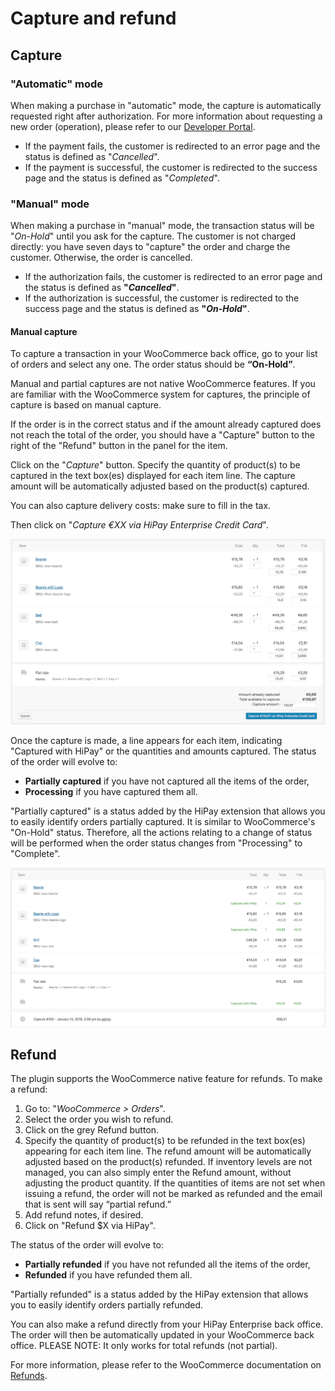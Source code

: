 # Capture and refund

## Capture

### "Automatic" mode

When making a purchase in "automatic" mode, the capture is automatically requested right after authorization. For more information about requesting a new order (operation), please refer to our [Developer Portal](/doc-api/enterprise/gateway/#!/payments/requestNewOrder).

   - If the payment fails, the customer is redirected to an error page and the status is defined as "_Cancelled_".
   - If the payment is successful, the customer is redirected to the success page and the status is defined as "_Completed_".

### "Manual" mode

When making a purchase in "manual" mode, the transaction status will be "_On-Hold_" until you ask for the capture.
The customer is not charged directly: you have seven days to "capture" the order and charge the customer. Otherwise, the order is cancelled.

  - If the authorization fails, the customer is redirected to an error page and the status is defined as **"_Cancelled_"**.
  - If the authorization is successful, the customer is redirected to the success page and the status is defined as **"_On-Hold_"**.

#### Manual capture

To capture a transaction in your WooCommerce back office, go to your list of orders and select any one. 
The order status should be **“On-Hold”**.

Manual and partial captures are not native WooCommerce features.
If you are familiar with the WooCommerce system for captures, the principle of capture is based on manual capture.

If the order is in the correct status and if the amount already captured does not reach the total of the order, you should have a  "Capture" button to the right of the "Refund" button in the panel for the item.

Click on the "_Capture_" button.
Specify the quantity of product(s) to be captured in the text box(es) displayed for each item line.
The capture amount will be automatically adjusted based on the product(s) captured.


You can also capture delivery costs: make sure to fill in the tax.

Then click on "_Capture €XX via HiPay Enterprise Credit Card_".

![legend](images/capture-item.png)

Once the capture is made, a line appears for each item, indicating "Captured with HiPay" or the
quantities and amounts captured.
The status of the order will evolve to:
- **Partially captured** if you have not captured all the items of the order,
- **Processing** if you have captured them all.

"Partially captured" is a status added by the HiPay extension that allows you to easily identify
orders partially captured.
It is similar to WooCommerce's "On-Hold" status. Therefore, all the actions relating to a change of
status will be performed when the order status changes from "Processing" to "Complete".

![legend](images/captured-item-step2.png)

## Refund

The plugin supports the WooCommerce native feature for refunds. 
To make a refund: 

1. Go to: "_WooCommerce > Orders_".
2. Select the order you wish to refund.
3. Click on the grey Refund button.
4. Specify the quantity of product(s) to be refunded in the text box(es) appearing for each item line. The refund amount will be automatically adjusted based on the product(s) refunded. If inventory levels are not managed, you can also simply enter the Refund amount, without adjusting the product quantity. If the quantities of items are not set when issuing a refund, the order will not be marked as refunded and the email that is sent will say “partial refund.”
5. Add refund notes, if desired.
6. Click on "Refund $X via HiPay".

The status of the order will evolve to:
- **Partially refunded** if you have not refunded all the items of the order,
- **Refunded** if you have refunded them all.

"Partially refunded" is a status added by the HiPay extension that allows you to easily identify
orders partially refunded.

You can also make a refund directly from your HiPay Enterprise back office. The order will then be automatically updated in your WooCommerce back office. 
PLEASE NOTE: It only works for total refunds (not partial).

For more information, please refer to the WooCommerce documentation on [Refunds](https://docs.woocommerce.com/document/woocommerce-refunds/).
